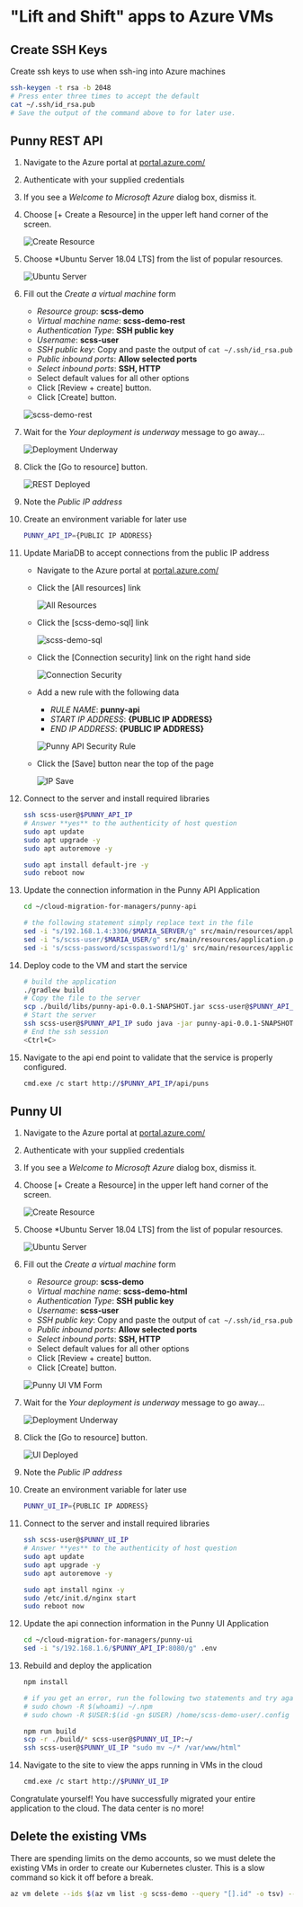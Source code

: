 # "Lift and Shift" apps to Azure VMs

## Create SSH Keys
 Create ssh keys to use when ssh-ing into Azure machines
``` bash
ssh-keygen -t rsa -b 2048
# Press enter three times to accept the default
cat ~/.ssh/id_rsa.pub
# Save the output of the command above to for later use.
```

## Punny REST API
1. Navigate to the Azure portal at
   [portal.azure.com/](https://portal.azure.com/)
1. Authenticate with your supplied credentials
1. If you see a *Welcome to Microsoft Azure* dialog box, dismiss it.
1. Choose [+ Create a Resource] in the upper left hand corner of the screen.

    ![Create Resource](./images/create-resource.png)

1. Choose *Ubuntu Server 18.04 LTS] from the list of popular resources.

    ![Ubuntu Server](./images/ubuntu-server.png)

1. Fill out the *Create a virtual machine* form
    - *Resource group*: **scss-demo**
    - *Virtual machine name*: **scss-demo-rest**
    - *Authentication Type*: **SSH public key**
    - *Username*: **scss-user**
    - *SSH public key*: Copy and paste the output of `cat ~/.ssh/id_rsa.pub`
    - *Public inbound ports*: **Allow selected ports**
    - *Select inbound ports*: **SSH, HTTP**
    - Select default values for all other options
    - Click [Review + create] button.
    - Click [Create] button.

    ![scss-demo-rest](./images/scss-demo-rest.png)

1. Wait for the *Your deployment is underway* message to go away...

    ![Deployment Underway](./images/rest-deploying.png)

1. Click the [Go to resource] button.

    ![REST Deployed](./images/rest-deployed.png)

1. Note the *Public IP address*
1. Create an environment variable for later use
    ```bash
    PUNNY_API_IP={PUBLIC IP ADDRESS}
    ```
1. Update MariaDB to accept connections from the public IP address
    - Navigate to the Azure portal at
        [portal.azure.com/](https://portal.azure.com/)
    - Click the [All resources] link 

        ![All Resources](./images/all-resources.png)

    - Click the [scss-demo-sql] link

        ![scss-demo-sql](./images/scss-demo-sql-api.png)

    - Click the [Connection security] link on the right hand side

        ![Connection Security](./images/connection-security.png)

    - Add a new rule with the following data
        * *RULE NAME*: **punny-api**
        * *START IP ADDRESS*: **{PUBLIC IP ADDRESS}**
        * *END IP ADDRESS*: **{PUBLIC IP ADDRESS}**

        ![Punny API Security Rule](./images/punny-api-sql-security.png)

    - Click the [Save] button near the top of the page

        ![IP Save](./images/ip-save.png)

1. Connect to the server and install required libraries
    ```bash
    ssh scss-user@$PUNNY_API_IP
    # Answer **yes** to the authenticity of host question
    sudo apt update
    sudo apt upgrade -y
    sudo apt autoremove -y

    sudo apt install default-jre -y
    sudo reboot now
    ```
1. Update the connection information in the Punny API Application
    ``` bash
    cd ~/cloud-migration-for-managers/punny-api

    # the following statement simply replace text in the file
    sed -i "s/192.168.1.4:3306/$MARIA_SERVER/g" src/main/resources/application.properties
    sed -i "s/scss-user/$MARIA_USER/g" src/main/resources/application.properties
    sed -i 's/scss-password/scsspassword!1/g' src/main/resources/application.properties
    ```
1. Deploy code to the VM and start the service
    ``` bash
    # build the application
    ./gradlew build
    # Copy the file to the server
    scp ./build/libs/punny-api-0.0.1-SNAPSHOT.jar scss-user@$PUNNY_API_IP:~/
    # Start the server
    ssh scss-user@$PUNNY_API_IP sudo java -jar punny-api-0.0.1-SNAPSHOT.jar --server.port=80
    # End the ssh session
    <Ctrl+C>
    ```
1. Navigate to the api end point to validate that the service is properly
   configured.
   ```bash
   cmd.exe /c start http://$PUNNY_API_IP/api/puns
   ```

## Punny UI
1. Navigate to the Azure portal at
   [portal.azure.com/](https://portal.azure.com/)
1. Authenticate with your supplied credentials
1. If you see a *Welcome to Microsoft Azure* dialog box, dismiss it.
1. Choose [+ Create a Resource] in the upper left hand corner of the screen.

    ![Create Resource](./images/create-resource.png)

1. Choose *Ubuntu Server 18.04 LTS] from the list of popular resources.

    ![Ubuntu Server](./images/ubuntu-server.png)

1. Fill out the *Create a virtual machine* form
    - *Resource group*: **scss-demo**
    - *Virtual machine name*: **scss-demo-html**
    - *Authentication Type*: **SSH public key**
    - *Username*: **scss-user**
    - *SSH public key*: Copy and paste the output of `cat ~/.ssh/id_rsa.pub`
    - *Public inbound ports*: **Allow selected ports**
    - *Select inbound ports*: **SSH, HTTP**
    - Select default values for all other options
    - Click [Review + create] button.
    - Click [Create] button.

    ![Punny UI VM Form](./images/ui-vm-form.png)

1. Wait for the *Your deployment is underway* message to go away...

    ![Deployment Underway](./images/rest-deploying.png)

1. Click the [Go to resource] button.

    ![UI Deployed](./images/rest-deployed.png)

1. Note the *Public IP address*
1. Create an environment variable for later use
    ```bash
    PUNNY_UI_IP={PUBLIC IP ADDRESS}
    ```
1. Connect to the server and install required libraries
    ```bash
    ssh scss-user@$PUNNY_UI_IP
    # Answer **yes** to the authenticity of host question
    sudo apt update
    sudo apt upgrade -y
    sudo apt autoremove -y

    sudo apt install nginx -y
    sudo /etc/init.d/nginx start
    sudo reboot now
    ```
1. Update the api connection information in the Punny UI Application
    ``` bash
    cd ~/cloud-migration-for-managers/punny-ui
    sed -i "s/192.168.1.6/$PUNNY_API_IP:8080/g" .env
    ```
1. Rebuild and deploy the application
    ``` bash
    npm install

    # if you get an error, run the following two statements and try again
    # sudo chown -R $(whoami) ~/.npm
    # sudo chown -R $USER:$(id -gn $USER) /home/scss-demo-user/.config

    npm run build
    scp -r ./build/* scss-user@$PUNNY_UI_IP:~/
    ssh scss-user@$PUNNY_UI_IP "sudo mv ~/* /var/www/html"
    ```
1. Navigate to the site to view the apps running in VMs in the cloud
   ``` bash
   cmd.exe /c start http://$PUNNY_UI_IP
   ```

Congratulate yourself! You have successfully migrated your entire application to
the cloud. The data center is no more!

## Delete the existing VMs
There are spending limits on the demo accounts, so we must delete the existing
VMs in order to create our Kubernetes cluster. This is a slow command so kick it
off before a break.

``` bash
az vm delete --ids $(az vm list -g scss-demo --query "[].id" -o tsv) --yes
```
